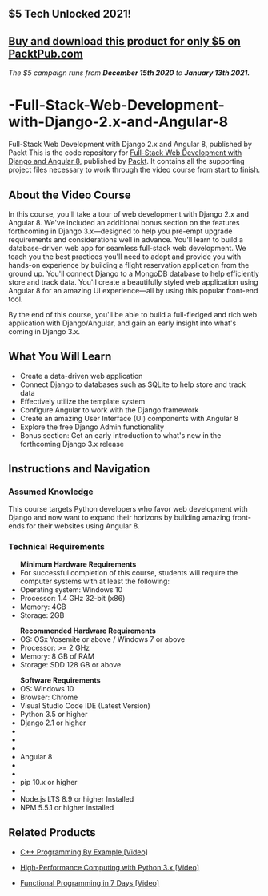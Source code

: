 ## $5 Tech Unlocked 2021!
[Buy and download this product for only $5 on PacktPub.com](https://www.packtpub.com/)
-----
*The $5 campaign         runs from __December 15th 2020__ to __January 13th 2021.__*

# -Full-Stack-Web-Development-with-Django-2.x-and-Angular-8
Full-Stack Web Development with Django 2.x and Angular 8, published by Packt
This is the code repository for [Full-Stack Web Development with Django and Angular 8]( https://www.packtpub.com/web-development/full-stack-web-development-with-django-and-angular-8-video), published by [Packt](https://www.packtpub.com/?utm_source=github). It contains all the supporting project files necessary to work through the video course from start to finish.
## About the Video Course
In this course, you'll take a tour of web development with Django 2.x and Angular 8. We've included an additional bonus section on the features forthcoming in Django 3.x—designed to help you pre-empt upgrade requirements and considerations well in advance. You'll learn to build a database-driven web app for seamless full-stack web development. We teach you the best practices you'll need to adopt and provide you with hands-on experience by building a flight reservation application from the ground up. You'll connect Django to a MongoDB database to help efficiently store and track data. You'll create a beautifully styled web application using Angular 8 for an amazing UI experience—all by using this popular front-end tool.

By the end of this course, you'll be able to build a full-fledged and rich web application with Django/Angular, and gain an early insight into what's coming in Django 3.x.

<H2>What You Will Learn</H2>
<DIV class=book-info-will-learn-text>
<UL>
<LI> Create a data-driven web application
<LI> Connect Django to databases such as SQLite to help store and track data
<LI> Effectively utilize the template system
<LI> Configure Angular to work with the Django framework
<LI> Create an amazing User Interface (UI) components with Angular 8
<LI> Explore the free Django Admin functionality
<LI> Bonus section: Get an early introduction to what's new in the forthcoming Django 3.x release </LI></UL></DIV>

## Instructions and Navigation
### Assumed Knowledge
This course targets Python developers who favor web development with Django and now want to expand their horizons by building amazing front-ends for their websites using Angular 8.
### Technical Requirements
<UL>
<B> Minimum Hardware Requirements </B>
<LI> For successful completion of this course, students will require the computer systems with at least the following:
<LI> Operating system: Windows 10
<LI> Processor: 1.4 GHz 32-bit (x86)
<LI> Memory: 4GB
<LI> Storage: 2GB </LI></UL>

<UL>
<B> Recommended Hardware Requirements </B>
<LI> OS: OSx Yosemite or above / Windows 7 or above
<LI> Processor:  >= 2 GHz
<LI> Memory: 8 GB of RAM
<LI> Storage: SDD 128 GB or above </LI></UL>


<UL>
<B> Software Requirements </B>
<LI> OS: Windows 10
<LI> Browser: Chrome
<LI> Visual Studio Code IDE (Latest Version)
<LI> Python 3.5 or higher
<LI> Django 2.1 or higher
<LI> <LI> <LI> <LI> Angular 8
<LI> <LI> <LI> pip 10.x or higher
<LI> <LI> Node.js LTS 8.9 or higher Installed
<LI> NPM 5.5.1 or higher installed </LI></UL>



## Related Products
* [C++ Programming By Example [Video]](https://www.packtpub.com/application-development/c-programming-example-video)

* [High-Performance Computing with Python 3.x [Video]](https://www.packtpub.com/application-development/high-performance-computing-python-3x-video?utm_source=github&utm_medium=repository&utm_campaign=9781789956252)

* [Functional Programming in 7 Days [Video]](https://www.packtpub.com/application-development/functional-programming-7-days-video?utm_source=github&utm_medium=repository&utm_campaign=9781788990295)
